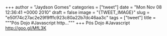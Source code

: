 
+++
author = "Jaydson Gomes"
categories = ["tweet"]
date = "Mon Nov 08 12:36:41 +0000 2010"
draft = false
image = "{TWEET_IMAGE}"
slug = "e50f74c27ac2e29f9fffc923c80a22b7dc46aa3c"
tags = ["tweet"]
title = """Pós Dojo #Javascript http..."""
+++
Pós Dojo #Javascript http://goo.gl/MfL3K
